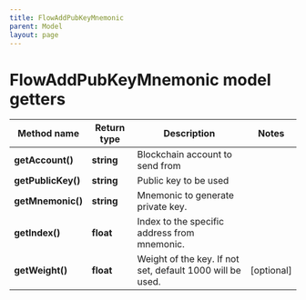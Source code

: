 ```yaml
---
title: FlowAddPubKeyMnemonic
parent: Model
layout: page
---
```


# FlowAddPubKeyMnemonic model getters

Method name | Return type | Description | Notes
------------ | ------------- | ------------- | -------------
**getAccount()** | **string** | Blockchain account to send from |
**getPublicKey()** | **string** | Public key to be used |
**getMnemonic()** | **string** | Mnemonic to generate private key. |
**getIndex()** | **float** | Index to the specific address from mnemonic. |
**getWeight()** | **float** | Weight of the key. If not set, default 1000 will be used. | [optional]

